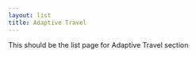 ```yaml
---
layout: list
title: Adaptive Travel
---
```

This should be the list page for Adaptive Travel section